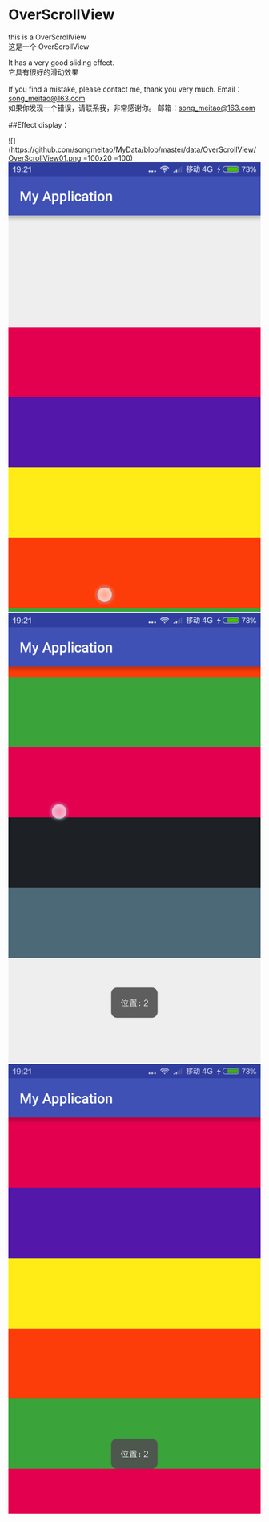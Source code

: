 # OverScrollView

this is a OverScrollView  
这是一个 OverScrollView


It has a very good sliding effect.  
它具有很好的滑动效果


If you find a mistake, please contact me, thank you very much.    Email：song_meitao@163.com  
如果你发现一个错误，请联系我，非常感谢你。                      邮箱：song_meitao@163.com  

##Effect display：

![](https://github.com/songmeitao/MyData/blob/master/data/OverScrollView/OverScrollView01.png =100x20 =100)
![](https://github.com/songmeitao/MyData/blob/master/data/OverScrollView/OverScrollView02.png)
![](https://github.com/songmeitao/MyData/blob/master/data/OverScrollView/OverScrollView03.png)
![](https://github.com/songmeitao/MyData/blob/master/data/OverScrollView/OverScrollView04.png)  




